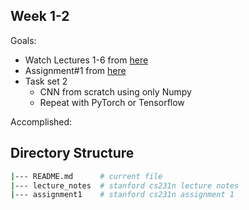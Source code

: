 ## Week 1-2

Goals:
- Watch Lectures 1-6 from [here](https://cs231n.stanford.edu/2017/syllabus.html) 
- Assignment#1 from [here](https://cs231n.github.io/assignments2024/assignment1/)
- Task set 2
  - CNN from scratch using only Numpy
  - Repeat with PyTorch or Tensorflow

Accomplished:

## Directory Structure

```bash
|--- README.md      # current file
|--- lecture_notes  # stanford cs231n lecture notes
|--- assignment1    # stanford cs231n assignment 1
```
